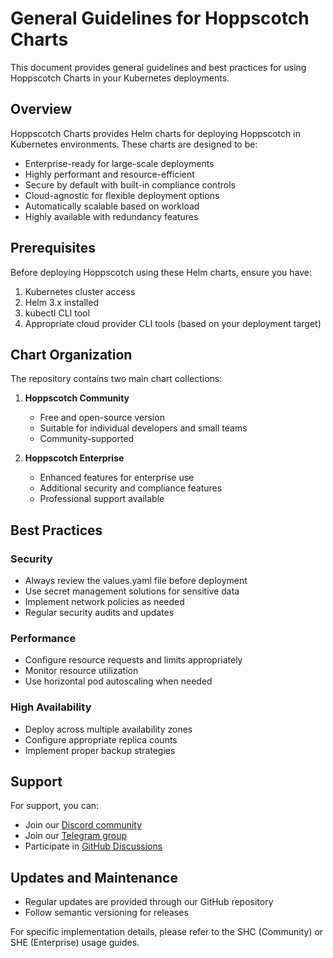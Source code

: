# General Guidelines for Hoppscotch Charts

This document provides general guidelines and best practices for using Hoppscotch Charts in your Kubernetes deployments.

## Overview

Hoppscotch Charts provides Helm charts for deploying Hoppscotch in Kubernetes environments. These charts are designed to
be:

- Enterprise-ready for large-scale deployments
- Highly performant and resource-efficient
- Secure by default with built-in compliance controls
- Cloud-agnostic for flexible deployment options
- Automatically scalable based on workload
- Highly available with redundancy features

## Prerequisites

Before deploying Hoppscotch using these Helm charts, ensure you have:

1. Kubernetes cluster access
2. Helm 3.x installed
3. kubectl CLI tool
4. Appropriate cloud provider CLI tools (based on your deployment target)

## Chart Organization

The repository contains two main chart collections:

1. **Hoppscotch Community**
   - Free and open-source version
   - Suitable for individual developers and small teams
   - Community-supported

2. **Hoppscotch Enterprise**
   - Enhanced features for enterprise use
   - Additional security and compliance features
   - Professional support available

## Best Practices

### Security

- Always review the values.yaml file before deployment
- Use secret management solutions for sensitive data
- Implement network policies as needed
- Regular security audits and updates

### Performance

- Configure resource requests and limits appropriately
- Monitor resource utilization
- Use horizontal pod autoscaling when needed

### High Availability

- Deploy across multiple availability zones
- Configure appropriate replica counts
- Implement proper backup strategies

## Support

For support, you can:

- Join our [Discord community](https://hoppscotch.io/discord)
- Join our [Telegram group](https://hoppscotch.io/telegram)
- Participate in [GitHub Discussions](https://github.com/hoppscotch/hoppscotch/discussions)

## Updates and Maintenance

- Regular updates are provided through our GitHub repository
- Follow semantic versioning for releases

For specific implementation details, please refer to the SHC (Community) or SHE (Enterprise) usage guides.
